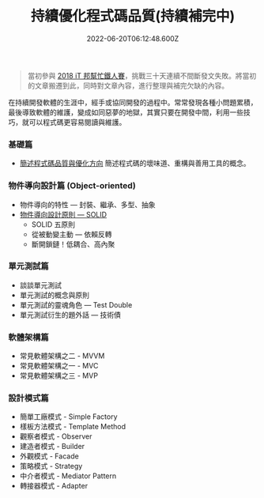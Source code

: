 ﻿---
title: 持續優化程式碼品質(持續補完中)
description: 想要持續程式碼的品質，是需要參與專案的所有發人員共同維護的。當開發人員的基礎功越扎實，就越容易演化出易閱讀、易理解、易修改的程式碼品質。
date: 2022-06-20T06:12:48.600Z
lastmod: 2023-11-28T09:18:59+08:00
keywords:
  - 程式碼品質
  - Object-oriented
  - SOLID
categories:
  - 軟體開發
slug: coding-skill-foreword
---

> 當初參與 [2018 iT 邦幫忙鐵人賽](https://ithelp.ithome.com.tw/users/20107551/ironman/1430)，挑戰三十天連續不間斷發文失敗。將當初的文章搬遷到此，同時對文章內容，進行整理與補完欠缺的內容。

在持續開發軟體的生涯中，經手或協同開發的過程中。常常發現各種小問題累積，最後導致軟體的維護，變成如同惡夢的地獄，其實只要在開發中間，利用一些技巧，就可以程式碼更容易閱讀與維護。

<!--more-->

### 基礎篇

- [簡述程式碼品質與優化方向](../coding-basic-skills/index.md) 簡述程式碼的壞味道、重構與善用工具的概念。

### 物件導向設計篇 (Object-oriented)

- 物件導向的特性 — 封裝、繼承、多型、抽象
- [物件導向設計原則 — SOLID](../oop-practice/index.md)
  - SOLID 五原則
  - 從被動變主動 — 依賴反轉
  - 斷開鎖鏈！低耦合、高內聚

### 單元測試篇

- 談談單元測試
- 單元測試的概念與原則
- 單元測試的靈魂角色 — Test Double
- 單元測試衍生的題外話 — 技術債

### 軟體架構篇

- 常見軟體架構之二 - MVVM
- 常見軟體架構之一 - MVC
- 常見軟體架構之三 - MVP

### 設計模式篇

- 簡單工廠模式 - Simple Factory
- 樣板方法模式 - Template Method
- 觀察者模式 - Observer
- 建造者模式 - Builder
- 外觀模式 - Facade
- 策略模式 - Strategy
- 中介者模式 - Mediator Pattern
- 轉接器模式 - Adapter
